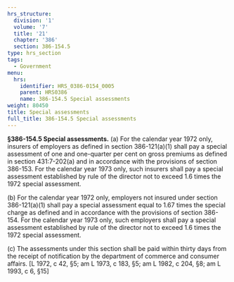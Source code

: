```yaml
---
hrs_structure:
  division: '1'
  volume: '7'
  title: '21'
  chapter: '386'
  section: 386-154.5
type: hrs_section
tags:
  - Government
menu:
  hrs:
    identifier: HRS_0386-0154_0005
    parent: HRS0386
    name: 386-154.5 Special assessments
weight: 80450
title: Special assessments
full_title: 386-154.5 Special assessments
---
```

**§386-154.5 Special assessments.** (a) For the calendar year 1972 only, insurers of employers as defined in section 386-121(a)(1) shall pay a special assessment of one and one-quarter per cent on gross premiums as defined in section 431:7-202(a) and in accordance with the provisions of section 386-153\. For the calendar year 1973 only, such insurers shall pay a special assessment established by rule of the director not to exceed 1.6 times the 1972 special assessment.

(b) For the calendar year 1972 only, employers not insured under section 386-121(a)(1) shall pay a special assessment equal to 1.67 times the special charge as defined and in accordance with the provisions of section 386-154\. For the calendar year 1973 only, such employers shall pay a special assessment established by rule of the director not to exceed 1.6 times the 1972 special assessment.

(c) The assessments under this section shall be paid within thirty days from the receipt of notification by the department of commerce and consumer affairs. [L 1972, c 42, §5; am L 1973, c 183, §5; am L 1982, c 204, §8; am L 1993, c 6, §15]